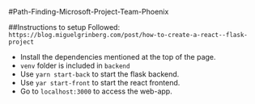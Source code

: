 #Path-Finding-Microsoft-Project-Team-Phoenix

##Instructions to setup
Followed: `https://blog.miguelgrinberg.com/post/how-to-create-a-react--flask-project`

- Install the dependencies mentioned at the top of the page.
- `venv` folder is included in `backend`
- Use `yarn start-back` to start the flask backend.
- Use `yar start-front` to start the react frontend.
- Go to `localhost:3000` to access the web-app.
